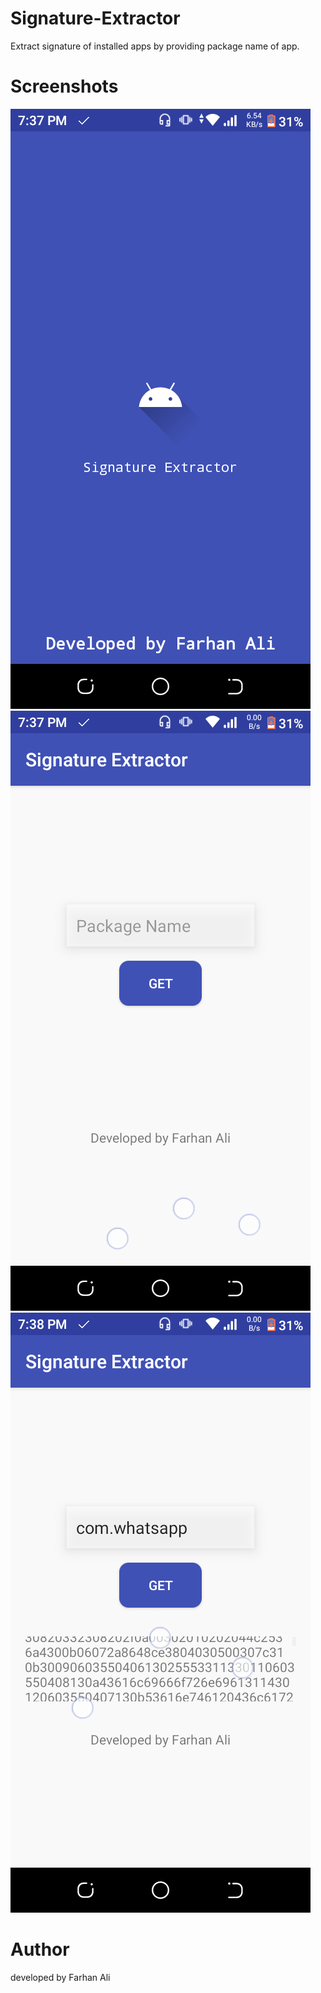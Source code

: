 # Signature-Extractor
Extract signature of installed apps by providing package name of app.
# Screenshots
![screenshot 1](https://github.com/farhanaliofficial/Signature-Extractor/raw/master/screenshots/Screenshot_20240405-193749.png)
![screenshot 2](https://github.com/farhanaliofficial/Signature-Extractor/raw/master/screenshots/Screenshot_20240405-193755.png)
![screenshot 3](https://github.com/farhanaliofficial/Signature-Extractor/raw/master/screenshots/Screenshot_20240405-193817.png)

# Author
developed by Farhan Ali
